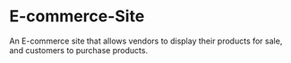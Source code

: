 # E-commerce-Site
An E-commerce site that allows vendors to display their products for sale, and customers to purchase products.
